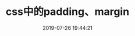 ---
title: css中的padding、margin
date: 2019-07-26 19:44:21
tags: [Css]
categories: [Css]
description: css中的padding、margin
---